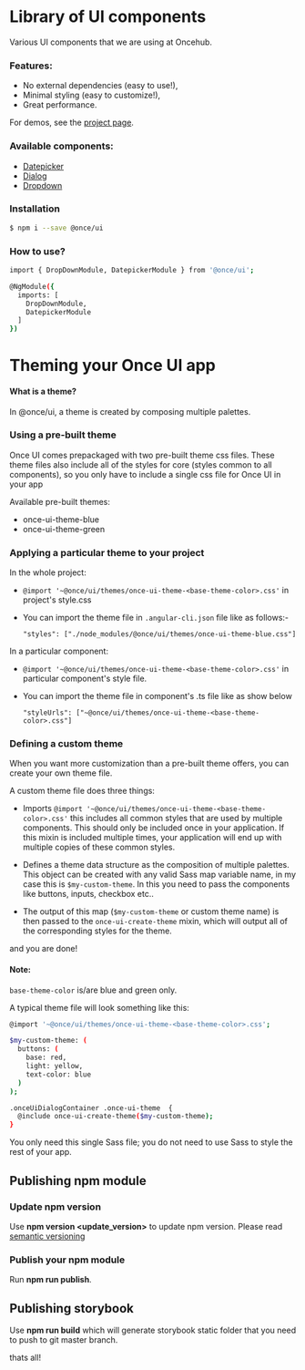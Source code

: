 # Library of UI components

Various UI components that we are using at Oncehub.

### Features:
- No external dependencies (easy to use!),
- Minimal styling (easy to customize!),
- Great performance.

For demos, see the [project page](//once-ui-components.azurewebsites.net).

### Available components:

- [Datepicker](lib/datepicker/README.md)
- [Dialog](lib/dialog/README.md)
- [Dropdown](lib/drop-down/README.md)

### Installation

```sh
$ npm i --save @once/ui
```
### How to use?
```sh
import { DropDownModule, DatepickerModule } from '@once/ui';

@NgModule({
  imports: [
    DropDownModule,
    DatepickerModule
  ]
})

```

# Theming your Once UI app

#### What is a theme?

In @once/ui, a theme is created by composing multiple palettes.


### Using a pre-built theme

Once UI comes prepackaged with two pre-built theme css files. These theme files also include all of the styles for core (styles common to all components), so you only have to include a single css file for Once UI in your app

Available pre-built themes:

* once-ui-theme-blue
* once-ui-theme-green

### Applying a particular theme to your project

In the whole project:

* `@import '~@once/ui/themes/once-ui-theme-<base-theme-color>.css'` in project's style.css 
* You can import the theme file in `.angular-cli.json` file like as follows:-

    `"styles": ["./node_modules/@once/ui/themes/once-ui-theme-blue.css"]`
 
In a particular component:


* `@import '~@once/ui/themes/once-ui-theme-<base-theme-color>.css'` in particular component's style file.
* You can import the theme file in component's .ts file like as show below

    `"styleUrls": ["~@once/ui/themes/once-ui-theme-<base-theme-color>.css"]` 


###  Defining a custom theme

When you want more customization than a pre-built theme offers, you can create your own theme file.

A custom theme file does three things:

* Imports `@import '~@once/ui/themes/once-ui-theme-<base-theme-color>.css'` this includes all common styles that are used by multiple components. This should only be included once in your application. If this mixin is included multiple times, your application will end up with multiple copies of these common styles.

* Defines a theme data structure as the composition of multiple palettes. This object can be created with any valid Sass map variable name, in my case this is `$my-custom-theme`. In this you need to pass the components like buttons, inputs, checkbox etc..

* The output of this map (`$my-custom-theme` or custom theme name) is then passed to the `once-ui-create-theme` mixin, which will output all of the corresponding styles for the theme.

and you are done!

#### Note: 
`base-theme-color` is/are blue and green only.

A typical theme file will look something like this:

```sh
@import '~@once/ui/themes/once-ui-theme-<base-theme-color>.css';

$my-custom-theme: (
  buttons: (
    base: red,
    light: yellow,
    text-color: blue
  )
);

.onceUiDialogContainer .once-ui-theme  {
  @include once-ui-create-theme($my-custom-theme);
}
```

You only need this single Sass file; you do not need to use Sass to style the rest of your app.

## Publishing npm module

### Update npm version

Use **npm version <update_version>** to update npm version. Please read [semantic versioning](https://docs.npmjs.com/getting-started/semantic-versioning)

### Publish your npm module

Run **npm run publish**. 


## Publishing storybook

Use **npm run build** which will generate storybook static folder that you need to push to git master branch.

thats all!
